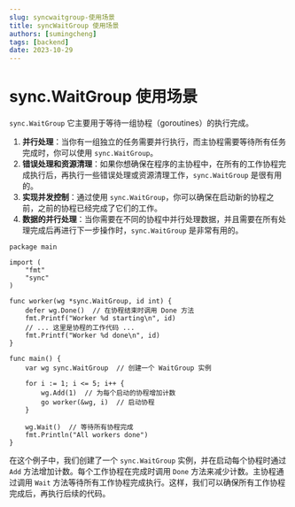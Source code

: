 ```yaml
---
slug: syncwaitgroup-使用场景
title: syncWaitGroup 使用场景
authors: [sumingcheng]
tags: [backend]
date: 2023-10-29
---
```


# sync.WaitGroup 使用场景

`sync.WaitGroup` 它主要用于等待一组协程（goroutines）的执行完成。

1. **并行处理**：当你有一组独立的任务需要并行执行，而主协程需要等待所有任务完成时，你可以使用 `sync.WaitGroup`。
2. **错误处理和资源清理**：如果你想确保在程序的主协程中，在所有的工作协程完成执行后，再执行一些错误处理或资源清理工作，`sync.WaitGroup` 是很有用的。
3. **实现并发控制**：通过使用 `sync.WaitGroup`，你可以确保在启动新的协程之前，之前的协程已经完成了它们的工作。
4. **数据的并行处理**：当你需要在不同的协程中并行处理数据，并且需要在所有处理完成后再进行下一步操作时，`sync.WaitGroup` 是非常有用的。

```
package main
​
import (
    "fmt"
    "sync"
)
​
func worker(wg *sync.WaitGroup, id int) {
    defer wg.Done()  // 在协程结束时调用 Done 方法
    fmt.Printf("Worker %d starting\n", id)
    // ... 这里是协程的工作代码 ...
    fmt.Printf("Worker %d done\n", id)
}
​
func main() {
    var wg sync.WaitGroup  // 创建一个 WaitGroup 实例
​
    for i := 1; i <= 5; i++ {
        wg.Add(1)  // 为每个启动的协程增加计数
        go worker(&wg, i)  // 启动协程
    }
​
    wg.Wait()  // 等待所有协程完成
    fmt.Println("All workers done")
}

```

在这个例子中，我们创建了一个 `sync.WaitGroup` 实例，并在启动每个协程时通过 `Add` 方法增加计数。每个工作协程在完成时调用 `Done` 方法来减少计数。主协程通过调用 `Wait` 方法等待所有工作协程完成执行。这样，我们可以确保所有工作协程完成后，再执行后续的代码。
